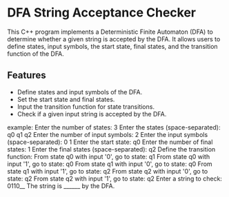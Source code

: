# DFA String Acceptance Checker

This C++ program implements a Deterministic Finite Automaton (DFA) to determine whether a given string is accepted by the DFA. It allows users to define states, input symbols, the start state, final states, and the transition function of the DFA.

## Features

- Define states and input symbols of the DFA.
- Set the start state and final states.
- Input the transition function for state transitions.
- Check if a given input string is accepted by the DFA.

example:
Enter the number of states: 3
Enter the states (space-separated): q0 q1 q2
Enter the number of input symbols: 2
Enter the input symbols (space-separated): 0 1
Enter the start state: q0
Enter the number of final states: 1
Enter the final states (space-separated): q2
Define the transition function:
From state q0 with input '0', go to state: q1
From state q0 with input '1', go to state: q0
From state q1 with input '0', go to state: q0
From state q1 with input '1', go to state: q2
From state q2 with input '0', go to state: q2
From state q2 with input '1', go to state: q2
Enter a string to check: 0110__
The string is ______ by the DFA.
